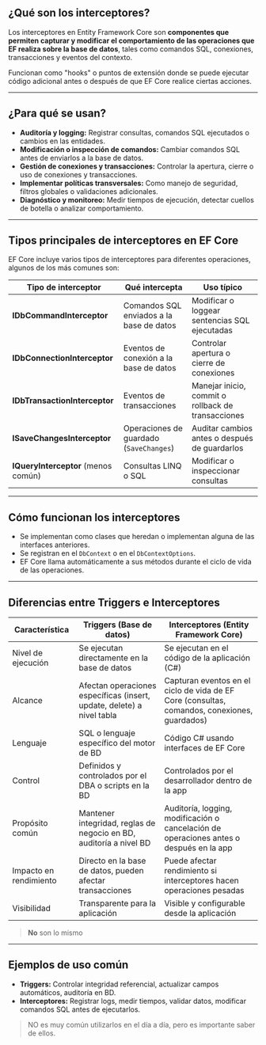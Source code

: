 
## ¿Qué son los interceptores?

Los interceptores en Entity Framework Core son **componentes que permiten capturar y modificar el comportamiento de las operaciones que EF realiza sobre la base de datos**, tales como comandos SQL, conexiones, transacciones y eventos del contexto.

Funcionan como "hooks" o puntos de extensión donde se puede ejecutar código adicional antes o después de que EF Core realice ciertas acciones.

---

## ¿Para qué se usan?

- **Auditoría y logging:** Registrar consultas, comandos SQL ejecutados o cambios en las entidades.
- **Modificación o inspección de comandos:** Cambiar comandos SQL antes de enviarlos a la base de datos.
- **Gestión de conexiones y transacciones:** Controlar la apertura, cierre o uso de conexiones y transacciones.
- **Implementar políticas transversales:** Como manejo de seguridad, filtros globales o validaciones adicionales.
- **Diagnóstico y monitoreo:** Medir tiempos de ejecución, detectar cuellos de botella o analizar comportamiento.

---

## Tipos principales de interceptores en EF Core

EF Core incluye varios tipos de interceptores para diferentes operaciones, algunos de los más comunes son:

| Tipo de interceptor              | Qué intercepta                             | Uso típico                                         |
|---------------------------------|-------------------------------------------|---------------------------------------------------|
| **IDbCommandInterceptor**        | Comandos SQL enviados a la base de datos | Modificar o loggear sentencias SQL ejecutadas     |
| **IDbConnectionInterceptor**     | Eventos de conexión a la base de datos    | Controlar apertura o cierre de conexiones         |
| **IDbTransactionInterceptor**    | Eventos de transacciones                   | Manejar inicio, commit o rollback de transacciones|
| **ISaveChangesInterceptor**      | Operaciones de guardado (`SaveChanges`)   | Auditar cambios antes o después de guardarlos     |
| **IQueryInterceptor** (menos común) | Consultas LINQ o SQL                      | Modificar o inspeccionar consultas                  |

---

## Cómo funcionan los interceptores

- Se implementan como clases que heredan o implementan alguna de las interfaces anteriores.
- Se registran en el `DbContext` o en el `DbContextOptions`.
- EF Core llama automáticamente a sus métodos durante el ciclo de vida de las operaciones.

---

## Diferencias entre Triggers e Interceptores

| Característica          | Triggers (Base de datos)                      | Interceptores (Entity Framework Core)             |
|------------------------|-----------------------------------------------|---------------------------------------------------|
| Nivel de ejecución     | Se ejecutan directamente en la base de datos | Se ejecutan en el código de la aplicación (C#)   |
| Alcance                | Afectan operaciones específicas (insert, update, delete) a nivel tabla | Capturan eventos en el ciclo de vida de EF Core (consultas, comandos, conexiones, guardados) |
| Lenguaje               | SQL o lenguaje específico del motor de BD    | Código C# usando interfaces de EF Core            |
| Control                | Definidos y controlados por el DBA o scripts en la BD | Controlados por el desarrollador dentro de la app |
| Propósito común        | Mantener integridad, reglas de negocio en BD, auditoría a nivel BD | Auditoría, logging, modificación o cancelación de operaciones antes o después en la app |
| Impacto en rendimiento | Directo en la base de datos, pueden afectar transacciones | Puede afectar rendimiento si interceptores hacen operaciones pesadas |
| Visibilidad            | Transparente para la aplicación                | Visible y configurable desde la aplicación         |

> **No** son lo mismo

---

## Ejemplos de uso común

- **Triggers:** Controlar integridad referencial, actualizar campos automáticos, auditoría en BD.
- **Interceptores:** Registrar logs, medir tiempos, validar datos, modificar comandos SQL antes de ejecutarlos.

> NO es muy común utilizarlos en el día a día, pero es importante saber de ellos.